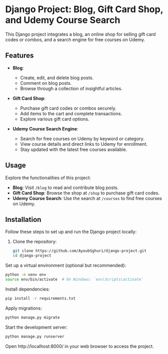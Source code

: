 # Django Project: Blog, Gift Card Shop, and Udemy Course Search

This Django project integrates a blog, an online shop for selling gift card codes or combos, and a search engine for free courses on Udemy.

## Features

- **Blog**:
  - Create, edit, and delete blog posts.
  - Comment on blog posts.
  - Browse through a collection of insightful articles.

- **Gift Card Shop**:
  - Purchase gift card codes or combos securely.
  - Add items to the cart and complete transactions.
  - Explore various gift card options.

- **Udemy Course Search Engine**:
  - Search for free courses on Udemy by keyword or category.
  - View course details and direct links to Udemy for enrollment.
  - Stay updated with the latest free courses available.

## Usage

Explore the functionalities of this project:

- **Blog**: Visit `/blog` to read and contribute blog posts.
- **Gift Card Shop**: Browse the shop at `/shop` to purchase gift card codes.
- **Udemy Course Search**: Use the search at `/courses` to find free courses on Udemy.

## Installation

Follow these steps to set up and run the Django project locally:

1. Clone the repository:

   ```bash
   git clone https://github.com/AyoubSghuri/django-project.git
   cd django-project
   ```
Set up a virtual environment (optional but recommended):

```bash
python -m venv env
source env/bin/activate  # On Windows: `env\Scripts\activate`
```

Install dependencies:

```bash
pip install -r requirements.txt
```

Apply migrations:

```bash
python manage.py migrate
```

Start the development server:

```bash
python manage.py runserver
```

Open http://localhost:8000/ in your web browser to access the project.
